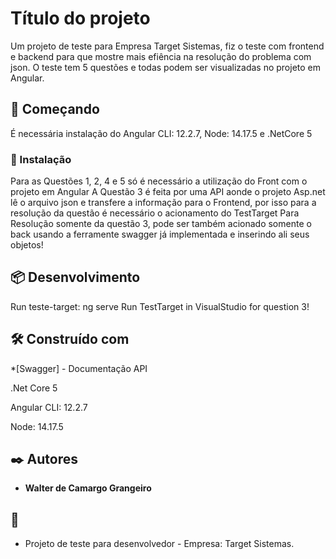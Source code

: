 # Título do projeto

Um projeto de teste para Empresa Target Sistemas, fiz o teste com frontend e backend para que
mostre mais efiência na resolução do problema com json.
O teste tem 5 questões e todas podem ser visualizadas no projeto em Angular.

## 🚀 Começando
É necessária instalação do Angular CLI: 12.2.7, Node: 14.17.5 e .NetCore 5

### 🔧 Instalação

Para as Questões 1, 2, 4 e 5 só é necessário a utilização do Front com o projeto em Angular
A Questão 3 é feita por uma API aonde o projeto Asp.net lê o arquivo json e transfere a informação
para o Frontend, por isso para a resolução da questão é necessário o acionamento do TestTarget
Para Resolução somente da questão 3, pode ser também acionado somente o back usando a ferramente swagger já
implementada e inserindo ali seus objetos!

## 📦 Desenvolvimento

Run teste-target: ng serve
Run TestTarget in VisualStudio for question 3!

## 🛠️ Construído com
<p>*[Swagger] - Documentação API</p>
<p>.Net Core 5</p>
<p>Angular CLI: 12.2.7</p>
<p>Node: 14.17.5</p>

## ✒️ Autores

* **Walter de Camargo Grangeiro**

## 🎁 

* Projeto de teste para desenvolvedor - Empresa: Target Sistemas.
